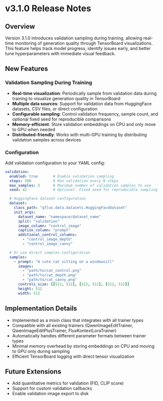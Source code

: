 # v3.1.0 Release Notes

## Overview

Version 3.1.0 introduces validation sampling during training, allowing real-time monitoring of generation quality through TensorBoard visualizations. This feature helps track model progress, identify issues early, and better tune hyperparameters with immediate visual feedback.

## New Features

### Validation Sampling During Training

- **Real-time visualization**: Periodically sample from validation data during training to visualize generation quality in TensorBoard
- **Multiple data sources**: Support for validation data from HuggingFace datasets, CSV files, or direct configuration
- **Configurable sampling**: Control validation frequency, sample count, and optional fixed seed for reproducible comparisons
- **Memory-efficient**: Store validation embeddings on CPU and only move to GPU when needed
- **Distributed-friendly**: Works with multi-GPU training by distributing validation samples across devices

### Configuration

Add validation configuration to your YAML config:

```yaml
validation:
  enabled: true       # Enable validation sampling
  steps: 500          # Run validation every N steps
  max_samples: 5      # Maximum number of validation samples to use
  seed: 42            # Optional: Fixed seed for reproducible sampling

  # HuggingFace dataset configuration
  dataset:
    class_path: "qflux.data.datasets.HuggingFaceDataset"
    init_args:
      dataset_name: "namespace/dataset_name"
      split: "validation"
      image_column: "control_image"
      caption_column: "prompt"
      additional_control_columns:
        - "control_image_depth"
        - "control_image_canny"

  # Or use direct samples configuration
  samples:
    - prompt: "A cute cat sitting on a windowsill"
      images:
        - "path/to/cat_control.png"
        - "path/to/cat_depth.png"
        - "path/to/cat_canny.png"
      controls_size: [[512, 512], [512, 512], [512, 512]]
      height: 512
      width: 512
```

## Implementation Details

- Implemented as a mixin class that integrates with all trainer types
- Compatible with all existing trainers (QwenImageEditTrainer, QwenImageEditPlusTrainer, FluxKontextLoraTrainer)
- Automatically handles different parameter formats between trainer types
- Minimal memory overhead by storing embeddings on CPU and moving to GPU only during sampling
- Efficient TensorBoard logging with direct tensor visualization

## Future Extensions

- Add quantitative metrics for validation (FID, CLIP score)
- Support for custom validation callbacks
- Enable validation image export to disk
